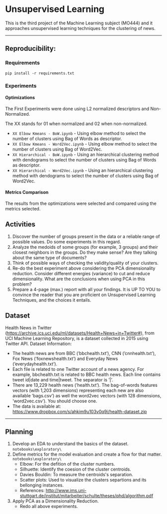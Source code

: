 # Unsupervised Learning

This is the third project of the Machine Learning subject (MO444) and it approaches unsupervised learning techniques for the clustering of news.

---


## Reproducibility: 
### Requirements
`pip install -r requirements.txt`

### Experiments

#### Optimizations

The First Experiments were done using L2 normalized descriptors and Non-Normalized.

The XX stands for 01 when normalized and 02 when non-normalized.

* `XX Elbow Kmeans - BoW.ipynb` - Using elbow method to select the number of clusters using Bag of Words as descriptor.
* `XX Elbow Kmeans - Word2Vec.ipynb` - Using elbow method to select the number of clusters using Bag of Word2Vec.
* `XX Hierarchical - BoW.ipynb` - Using an hierarchical clustering method with dendograms to select the number of clusters using Bag of Words as descriptor.
* `XX Hierarchical - Word2Vec.ipynb` - Using an hierarchical clustering method with dendograms to select the number of clusters using Bag of Word2Vec.

#### Metrics Comparison

The results from the optimizations were selected and compared using the metrics selected.

## Activities

1. Discover the number of groups present in the data or a reliable range of possible values. Do some experiments in this regard.
2. Analyze the medoids of some groups (for example, 3 groups) and their closest neighbors in the groups. Do they make sense? Are they talking about the same type of documents?
3. Think of possible ways of checking the validity/quality of your clusters.
4. Re-do the best experiment above considering the PCA dimensionality reduction. Consider different energies (variance) to cut and reduce dimensionality. What are the conclusions when using PCA in this problem?
5. Prepare a 4-page (max.) report with all your findings. It is UP TO YOU to convince the reader that you are proficient on Unsupervised Learning Techniques, and the choices it entails.

## Dataset

Health News in Twitter (<https://archive.ics.uci.edu/ml/datasets/Health+News+in+Twitter#>), from
UCI Machine Learning Repository, is a dataset collected in 2015 using Twitter API.
Dataset Information:

* The health news are from BBC (’bbchealth.txt’), CNN (’cnnhealth.txt’), Fox News (’foxnewshealth.txt’) and Everyday News (’everydayhealth.txt’).
* Each file is related to one Twitter account of a news agency. For example, bbchealth.txt is related to BBC health news. Each line contains tweet id|date and time|tweet. The separator is ’|’.
* There are 13,229 health news (’health.txt’). The bag-of-words features vectors (with 1,203 dimensions) representing each new are also available ’bags.csv’) as well the word2vec vectors (with 128 dimensions, ’word2vec.csv’). You should choose one.
* The data is available at: <https://www.dropbox.com/s/ahkim9u103v0q9i/health-dataset.zip> 

---

## Planning

1. Develop an EDA to understand the basics of the dataset. `notebooks\exploratory\`
2. Define metrics for the model evaluation and create a flow for that matter. `notebooks\exploratory\`
    * Elbow: For the defition of the cluster numbers.
    * Silhuette: Identify the coesion of the cluster centroids.
    * Davies Bouldin: To measure the centroids's separation.
    * Scatter plots: Used to visualize the clusters separtions and its bellonging instances.
    * References: <http://www.ims.uni-stuttgart.de/institut/mitarbeiter/schulte/theses/phd/algorithm.pdf>
3. Apply PCA as a Dimensionality Reduction. 
    * Redo all above experiments.